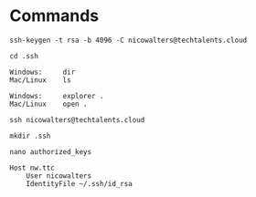 Commands
========

```
ssh-keygen -t rsa -b 4096 -C nicowalters@techtalents.cloud
```
```
cd .ssh
```
```
Windows:     dir
Mac/Linux    ls
```
```
Windows:     explorer .
Mac/Linux    open .
```
```
ssh nicowalters@techtalents.cloud
```
```
mkdir .ssh
```
```
nano authorized_keys
```
```
Host nw.ttc
    User nicowalters
    IdentityFile ~/.ssh/id_rsa
```
